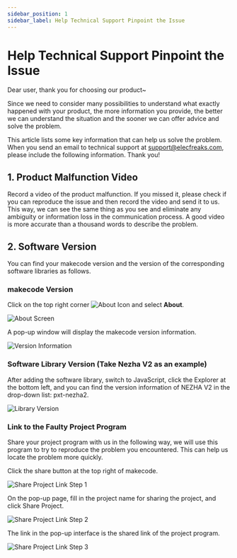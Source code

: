 ```yaml
---
sidebar_position: 1
sidebar_label: Help Technical Support Pinpoint the Issue
---
```


# Help Technical Support Pinpoint the Issue

Dear user, thank you for choosing our product~

Since we need to consider many possibilities to understand what exactly happened with your product, the more information you provide, the better we can understand the situation and the sooner we can offer advice and solve the problem.

This article lists some key information that can help us solve the problem. When you send an email to technical support at support@elecfreaks.com, please include the following information. Thank you!

## 1. Product Malfunction Video

Record a video of the product malfunction. If you missed it, please check if you can reproduce the issue and then record the video and send it to us. This way, we can see the same thing as you see and eliminate any ambiguity or information loss in the communication process. A good video is more accurate than a thousand words to describe the problem.

## 2. Software Version

You can find your makecode version and the version of the corresponding software libraries as follows.

### **makecode Version**

Click on the top right corner ![About Icon](https://wiki-media-ef.oss-cn-hongkong.aliyuncs.com/docs/microbit/building-blocks/microbit-space-science-kit/images/microbit-space-science-kit-faq01.png) and select **About**.

![About Screen](https://wiki-media-ef.oss-cn-hongkong.aliyuncs.com/docs/microbit/building-blocks/microbit-space-science-kit/images/microbit-space-science-kit-faq02.png)

A pop-up window will display the makecode version information.

![Version Information](https://wiki-media-ef.oss-cn-hongkong.aliyuncs.com/docs/microbit/building-blocks/microbit-space-science-kit/images/microbit-space-science-kit-faq03.png)

### Software Library Version (Take Nezha V2 as an example)

After adding the software library, switch to JavaScript, click the Explorer at the bottom left, and you can find the version information of NEZHA V2 in the drop-down list: pxt-nezha2.

![Library Version](https://wiki-media-ef.oss-cn-hongkong.aliyuncs.com/docs/microbit/building-blocks/microbit-space-science-kit/images/microbit-space-science-kit-faq04.png)

### Link to the Faulty Project Program

Share your project program with us in the following way, we will use this program to try to reproduce the problem you encountered. This can help us locate the problem more quickly.

Click the share button at the top right of makecode.

![Share Project Link Step 1](https://cdn.nlark.com/yuque/0/2023/png/12684684/1693650529564-f44bf0ec-13a4-4324-9b6d-51ddd57180f9.png?x-oss-process=image%2Fformat%2Cwebp)

On the pop-up page, fill in the project name for sharing the project, and click Share Project.

![Share Project Link Step 2](https://cdn.nlark.com/yuque/0/2023/png/12684684/1693650529514-97e5f5be-70d4-476e-8bf9-dfdb52bdd019.png?x-oss-process=image%2Fformat%2Cwebp)

The link in the pop-up interface is the shared link of the project program.

![Share Project Link Step 3](https://cdn.nlark.com/yuque/0/2023/png/12684684/1693650529538-a692de68-3a66-436b-b10f-3123e1207810.png?x-oss-process=image%2Fformat%2Cwebp)
